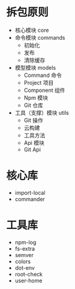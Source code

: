 # 拆包原则
- 核心模块 core
- 命令模块 commands
  - 初始化
  - 发布
  - 清除缓存
- 模型模块 models
  - Command 命令
  - Project 项目
  - Component 组件
  - Npm 模块
  - Git 仓库
- 工具（支撑）模块 utils
  - Git 操作
  - 云构建
  - 工具方法
  - Api 模块
  - Git Api

# 核心库
- import-local
- commander

# 工具库
- npm-log
- fs-extra
- semver
- colors
- dot-env
- root-check
- user-home

